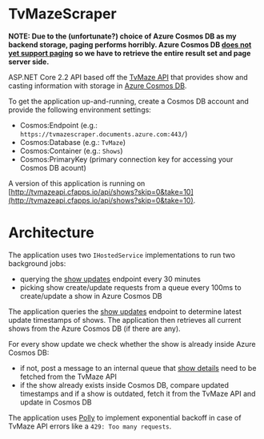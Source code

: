 # TvMazeScraper

**NOTE: Due to the (unfortunate?) choice of Azure Cosmos DB as my backend storage, paging performs horribly. Azure Cosmos DB [does not yet support paging](https://feedback.azure.com/forums/263030-azure-cosmos-db/suggestions/6350987--documentdb-allow-paging-skip-take) so we have to retrieve the entire result set and page server side.**

ASP.NET Core 2.2 API based off the [TvMaze API](http://www.tvmaze.com/api) that provides show and casting information with storage in [Azure Cosmos DB](https://azure.microsoft.com/en-us/services/cosmos-db/).

To get the application up-and-running, create a Cosmos DB account and provide the following environment settings:

- Cosmos:Endpoint (e.g.: `https://tvmazescraper.documents.azure.com:443/`)
- Cosmos:Database (e.g.: `TvMaze`)
- Cosmos:Container (e.g.: `Shows`)
- Cosmos:PrimaryKey (primary connection key for accessing your Cosmos DB acount)

A version of this application is running on [http://tvmazeapi.cfapps.io/api/shows?skip=0&take=10](http://tvmazeapi.cfapps.io/api/shows?skip=0&take=10).


# Architecture
The application uses two `IHostedService` implementations to run two background jobs:
- querying the [show updates](http://www.tvmaze.com/api#show-updates) endpoint every 30 minutes
- picking show create/update requests from a queue every 100ms to create/update a show in Azure Cosmos DB

The application queries the [show updates](http://www.tvmaze.com/api#show-updates) endpoint to determine latest update timestamps of shows. The application then retrieves all current shows from the Azure Cosmos DB (if there are any).

For every show update we check whether the show is already inside Azure Cosmos DB:
- if not, post a message to an internal queue that [show details](http://www.tvmaze.com/api#show-main-information) need to be fetched from the TvMaze API
- if the show already exists inside Cosmos DB, compare updated timestamps and if a show is outdated, fetch it from the TvMaze API and update in Cosmos DB

The application uses [Polly](https://docs.microsoft.com/en-us/dotnet/standard/microservices-architecture/implement-resilient-applications/implement-http-call-retries-exponential-backoff-polly) to implement exponential backoff in case of TvMaze API errors like a `429: Too many requests`.
